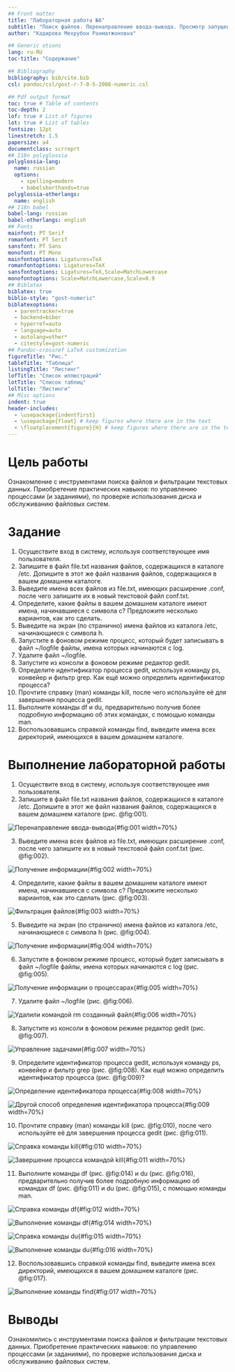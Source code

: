 ```yaml
---
## Front matter
title: "Лабораторная работа №6"
subtitle: "Поиск файлов. Перенаправление ввода-вывода. Просмотр запущенных процессов"
author: "Кадирова Мехрубон Рахматжоновна"

## Generic otions
lang: ru-RU
toc-title: "Содержание"

## Bibliography
bibliography: bib/cite.bib
csl: pandoc/csl/gost-r-7-0-5-2008-numeric.csl

## Pdf output format
toc: true # Table of contents
toc-depth: 2
lof: true # List of figures
lot: true # List of tables
fontsize: 12pt
linestretch: 1.5
papersize: a4
documentclass: scrreprt
## I18n polyglossia
polyglossia-lang:
  name: russian
  options:
	- spelling=modern
	- babelshorthands=true
polyglossia-otherlangs:
  name: english
## I18n babel
babel-lang: russian
babel-otherlangs: english
## Fonts
mainfont: PT Serif
romanfont: PT Serif
sansfont: PT Sans
monofont: PT Mono
mainfontoptions: Ligatures=TeX
romanfontoptions: Ligatures=TeX
sansfontoptions: Ligatures=TeX,Scale=MatchLowercase
monofontoptions: Scale=MatchLowercase,Scale=0.9
## Biblatex
biblatex: true
biblio-style: "gost-numeric"
biblatexoptions:
  - parentracker=true
  - backend=biber
  - hyperref=auto
  - language=auto
  - autolang=other*
  - citestyle=gost-numeric
## Pandoc-crossref LaTeX customization
figureTitle: "Рис."
tableTitle: "Таблица"
listingTitle: "Листинг"
lofTitle: "Список иллюстраций"
lotTitle: "Список таблиц"
lolTitle: "Листинги"
## Misc options
indent: true
header-includes:
  - \usepackage{indentfirst}
  - \usepackage{float} # keep figures where there are in the text
  - \floatplacement{figure}{H} # keep figures where there are in the text
---
```


# Цель работы

Ознакомление с инструментами поиска файлов и фильтрации текстовых данных.
Приобретение практических навыков: по управлению процессами (и заданиями), по
проверке использования диска и обслуживанию файловых систем.

# Задание

1. Осуществите вход в систему, используя соответствующее имя пользователя.
2. Запишите в файл file.txt названия файлов, содержащихся в каталоге /etc. Допишите в этот же файл названия файлов, содержащихся в вашем домашнем каталоге.
3. Выведите имена всех файлов из file.txt, имеющих расширение .conf, после чего
запишите их в новый текстовой файл conf.txt.
4. Определите, какие файлы в вашем домашнем каталоге имеют имена, начинавшиеся
с символа c? Предложите несколько вариантов, как это сделать.
5. Выведите на экран (по странично) имена файлов из каталога /etc, начинающиеся
с символа h.
6. Запустите в фоновом режиме процесс, который будет записывать в файл ~/logfile
файлы, имена которых начинаются с log.
7. Удалите файл ~/logfile.
8. Запустите из консоли в фоновом режиме редактор gedit.
9. Определите идентификатор процесса gedit, используя команду ps, конвейер и фильтр
grep. Как ещё можно определить идентификатор процесса?
10. Прочтите справку (man) команды kill, после чего используйте её для завершения
процесса gedit.
11. Выполните команды df и du, предварительно получив более подробную информацию
об этих командах, с помощью команды man.
12. Воспользовавшись справкой команды find, выведите имена всех директорий, имеющихся в вашем домашнем каталоге.


# Выполнение лабораторной работы

1. Осуществите вход в систему, используя соответствующее имя пользователя.
2. Запишите в файл file.txt названия файлов, содержащихся в каталоге /etc. Допишите в этот же файл названия файлов, содержащихся в вашем домашнем каталоге (рис. @fig:001).

![Перенаправление ввода-вывода](image/2.png){#fig:001 width=70%}

3. Выведите имена всех файлов из file.txt, имеющих расширение .conf, после чего
запишите их в новый текстовой файл conf.txt (рис. @fig:002).

![Получение информации](image/3.png){#fig:002 width=70%}

4. Определите, какие файлы в вашем домашнем каталоге имеют имена, начинавшиеся
с символа c? Предложите несколько вариантов, как это сделать (рис. @fig:003).

![Фильтрация файлов](image/4.png){#fig:003 width=70%}

5. Выведите на экран (по странично) имена файлов из каталога /etc, начинающиеся
с символа h (рис. @fig:004).

![Получение информации](image/5.png){#fig:004 width=70%}

6. Запустите в фоновом режиме процесс, который будет записывать в файл ~/logfile
файлы, имена которых начинаются с log (рис. @fig:005).

![Получение информации о процессарах](image/6.png){#fig:005 width=70%}

7. Удалите файл ~/logfile (рис. @fig:006).

![Удалили командой rm созданный файл](image/7.png){#fig:006 width=70%}

8. Запустите из консоли в фоновом режиме редактор gedit (рис. @fig:007).

![Управление задачами](image/8.png){#fig:007 width=70%}

9. Определите идентификатор процесса gedit, используя команду ps, конвейер и фильтр
grep (рис. @fig:008). Как ещё можно определить идентификатор процесса (рис. @fig:009)?

![Определение идентификатора процесса](image/9.png){#fig:008 width=70%}

![Другой способ определения идентификатора процесса](image/91.png){#fig:009 width=70%}

10. Прочтите справку (man) команды kill (рис. @fig:010), после чего используйте её для завершения
процесса gedit (рис. @fig:011).

![Справка команды kill](image/101.png){#fig:010 width=70%}

![Завершение процесса командой kill](image/10.png){#fig:011 width=70%}

11. Выполните команды df (рис. @fig:014) и du (рис. @fig:016), предварительно получив более подробную информацию
об командах df (рис. @fig:011) и du (рис. @fig:015), с помощью команды man.

![Справка команды df](image/11.png){#fig:012 width=70%}

![Выполнение команды df](image/111.png){#fig:014 width=70%}

![Справка команды du](image/112.png){#fig:015 width=70%}

![Выполнение команды du](image/112.png){#fig:016 width=70%}

12. Воспользовавшись справкой команды find, выведите имена всех директорий, имеющихся в вашем домашнем каталоге (рис. @fig:017).

![Выполнение команды find](image/12.png){#fig:017 width=70%}

# Выводы

Ознакомились с инструментами поиска файлов и фильтрации текстовых данных.
Приобретение практических навыков: по управлению процессами (и заданиями), по
проверке использования диска и обслуживанию файловых систем.
